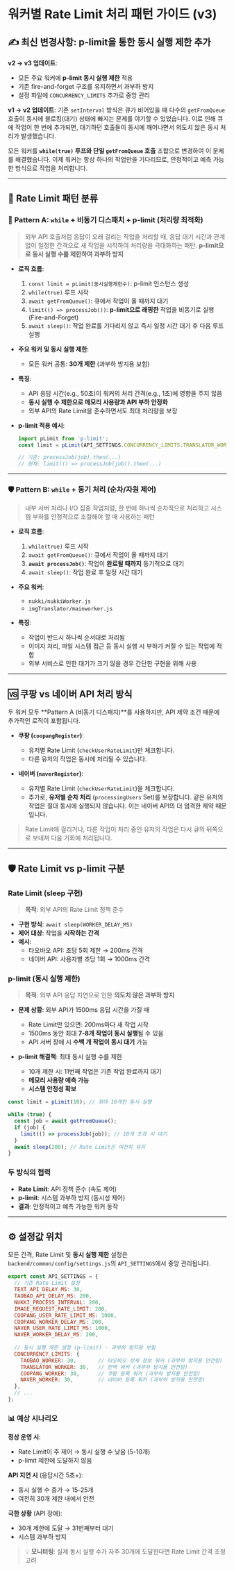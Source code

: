 # 워커별 Rate Limit 처리 패턴 가이드 (v3)

## ✍️ **최신 변경사항: p-limit을 통한 동시 실행 제한 추가**

**v2 → v3 업데이트**:
- 모든 주요 워커에 **p-limit 동시 실행 제한** 적용
- 기존 fire-and-forget 구조를 유지하면서 과부하 방지
- 설정 파일에 `CONCURRENCY_LIMITS` 추가로 중앙 관리

**v1 → v2 업데이트**:
기존 `setInterval` 방식은 큐가 비어있을 때 다수의 `getFromQueue` 호출이 동시에 블로킹(대기) 상태에 빠지는 문제를 야기할 수 있었습니다. 이로 인해 큐에 작업이 한 번에 추가되면, 대기하던 호출들이 동시에 깨어나면서 의도치 않은 동시 처리가 발생했습니다.

모든 워커를 **`while(true)` 루프와 단일 `getFromQueue` 호출** 조합으로 변경하여 이 문제를 해결했습니다. 이제 워커는 항상 하나의 작업만을 기다리므로, 안정적이고 예측 가능한 방식으로 작업을 처리합니다.

---

## 🎯 **Rate Limit 패턴 분류**

### 🚀 **Pattern A: `while` + 비동기 디스패치 + p-limit (처리량 최적화)**
> 외부 API 호출처럼 응답이 오래 걸리는 작업을 처리할 때, 응답 대기 시간과 관계없이 일정한 간격으로 새 작업을 시작하여 처리량을 극대화하는 패턴. **p-limit으로 동시 실행 수를 제한하여 과부하 방지**

- **로직 흐름**:
  1. `const limit = pLimit(동시실행제한수)`: p-limit 인스턴스 생성
  2. `while(true)` 루프 시작
  3. `await getFromQueue()`: 큐에서 작업이 올 때까지 대기
  4. `limit(() => processJob())`: **p-limit으로 래핑한** 작업을 비동기로 실행 (Fire-and-Forget)
  5. `await sleep()`: 작업 완료를 기다리지 않고 즉시 일정 시간 대기 후 다음 루프 실행

- **주요 워커 및 동시 실행 제한**:
  - 모든 워커 공통: **30개 제한** (과부하 방지용 보험)

- **특징**:
  - API 응답 시간(e.g., 50초)이 워커의 처리 간격(e.g., 1초)에 영향을 주지 않음
  - **동시 실행 수 제한으로 메모리 사용량과 API 부하 안정화**
  - 외부 API의 Rate Limit을 준수하면서도 최대 처리량을 보장

- **p-limit 적용 예시**:
  ```javascript
  import pLimit from 'p-limit';
  const limit = pLimit(API_SETTINGS.CONCURRENCY_LIMITS.TRANSLATOR_WORKER);
  
  // 기존: processJob(job).then(...)
  // 현재: limit(() => processJob(job)).then(...)
  ```

---

### 🛡️ **Pattern B: `while` + 동기 처리 (순차/자원 제어)**
> 내부 서버 처리나 I/O 집중 작업처럼, 한 번에 하나씩 순차적으로 처리하고 시스템 부하를 안정적으로 조절해야 할 때 사용하는 패턴

- **로직 흐름**:
  1. `while(true)` 루프 시작
  2. `await getFromQueue()`: 큐에서 작업이 올 때까지 대기
  3. **`await processJob()`**: 작업이 **완료될 때까지** 동기적으로 대기
  4. `await sleep()`: 작업 완료 후 일정 시간 대기

- **주요 워커**:
  - `nukki/nukkiWorker.js`
  - `imgTranslator/mainworker.js`

- **특징**:
  - 작업이 반드시 하나씩 순서대로 처리됨
  - 이미지 처리, 파일 시스템 접근 등 동시 실행 시 부하가 커질 수 있는 작업에 적합
  - 외부 서비스로 인한 대기가 크기 않을 경우 간단한 구현을 위해 사용

---

## 🆚 **쿠팡 vs 네이버 API 처리 방식**

두 워커 모두 **Pattern A (비동기 디스패치)**를 사용하지만, API 제약 조건 때문에 추가적인 로직이 포함됩니다.

- **쿠팡 (`coopangRegister`)**:
  - 유저별 Rate Limit (`checkUserRateLimit`)만 체크합니다.
  - 다른 유저의 작업은 동시에 처리될 수 있습니다.

- **네이버 (`naverRegister`)**:
  - 유저별 Rate Limit (`checkUserRateLimit`)을 체크합니다.
  - 추가로, **유저별 순차 처리** (`processingUsers` Set)를 보장합니다. 같은 유저의 작업은 절대 동시에 실행되지 않습니다. 이는 네이버 API의 더 엄격한 제약 때문입니다.
  
> Rate Limit에 걸리거나, 다른 작업이 처리 중인 유저의 작업은 다시 큐의 뒤쪽으로 보내져 다음 기회에 처리됩니다.

---

## 🛡️ **Rate Limit vs p-limit 구분**

### **Rate Limit (sleep 구현)**
> **목적**: 외부 API의 Rate Limit 정책 준수

- **구현 방식**: `await sleep(WORKER_DELAY_MS)` 
- **제어 대상**: 작업을 **시작하는 간격**
- **예시**: 
  - 타오바오 API: 초당 5회 제한 → 200ms 간격
  - 네이버 API: 사용자별 초당 1회 → 1000ms 간격

### **p-limit (동시 실행 제한)**
> **목적**: 외부 API 응답 지연으로 인한 **의도치 않은 과부하 방지**

- **문제 상황**: 외부 API가 1500ms 응답 시간을 가질 때
  - Rate Limit만 있으면: 200ms마다 새 작업 시작
  - 1500ms 동안 최대 **7-8개 작업이 동시 실행**될 수 있음
  - API 서버 장애 시 **수백 개 작업이 동시 대기** 가능

- **p-limit 해결책**: 최대 동시 실행 수를 제한
  - 10개 제한 시: 11번째 작업은 기존 작업 완료까지 대기
  - **메모리 사용량 예측 가능**
  - **시스템 안정성 확보**

```javascript
const limit = pLimit(10); // 최대 10개만 동시 실행

while (true) {
  const job = await getFromQueue();
  if (job) {
    limit(() => processJob(job)); // 10개 초과 시 대기
  }
  await sleep(200); // Rate Limit은 여전히 유지
}
```

### **두 방식의 협력**
- **Rate Limit**: API 정책 준수 (속도 제어)
- **p-limit**: 시스템 과부하 방지 (동시성 제어)
- **결과**: 안정적이고 예측 가능한 워커 동작

---

## ⚙️ **설정값 위치**

모든 간격, Rate Limit 및 **동시 실행 제한** 설정은 `backend/common/config/settings.js`의 `API_SETTINGS`에서 중앙 관리됩니다.

```javascript
export const API_SETTINGS = {
  // 기존 Rate Limit 설정
  TEXT_API_DELAY_MS: 30,
  TAOBAO_API_DELAY_MS: 200,
  NUKKI_PROCESS_INTERVAL: 200,
  IMAGE_REQUEST_RATE_LIMIT: 200,
  COOPANG_USER_RATE_LIMIT_MS: 1000,
  COOPANG_WORKER_DELAY_MS: 200,
  NAVER_USER_RATE_LIMIT_MS: 1000,
  NAVER_WORKER_DELAY_MS: 200,
  
  // 동시 실행 제한 설정 (p-limit) - 과부하 방지용 보험
  CONCURRENCY_LIMITS: {
    TAOBAO_WORKER: 30,       // 타오바오 상세 정보 워커 (과부하 방지용 안전망)
    TRANSLATOR_WORKER: 30,   // 번역 워커 (과부하 방지용 안전망)
    COOPANG_WORKER: 30,      // 쿠팡 등록 워커 (과부하 방지용 안전망)
    NAVER_WORKER: 30,        // 네이버 등록 워커 (과부하 방지용 안전망)
  },
  // ...
};
```

### 📊 **예상 시나리오**

**정상 운영 시**:
- Rate Limit이 주 제어 → 동시 실행 수 낮음 (5-10개)
- p-limit 제한에 도달하지 않음

**API 지연 시** (응답시간 5초+):
- 동시 실행 수 증가 → 15-25개
- 여전히 30개 제한 내에서 안전

**극한 상황** (API 장애):
- 30개 제한에 도달 → 31번째부터 대기
- 시스템 과부하 방지

> 💡 **모니터링**: 실제 동시 실행 수가 자주 30개에 도달한다면 Rate Limit 간격 조정 고려
